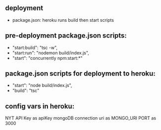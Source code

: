 ## deployment
- package.json: heroku runs build then start scripts

## pre-deployment package.json scripts:
- "start:build": "tsc -w",
- "start:run": "nodemon build/index.js",
- "start": "concurrently npm:start:*"

## package.json scripts for deployment to heroku:
- "start": "node build/index.js",
- "build": "tsc"

## config vars in heroku:
NYT API Key as apiKey
mongoDB connection uri as MONGO_URI
PORT as 3000